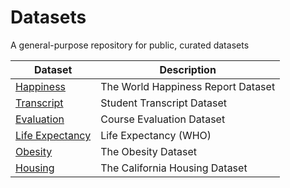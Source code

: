 # Datasets

A general-purpose repository for public, curated datasets

| Dataset | Description |
| --- | --- |
| [Happiness](happiness) | The World Happiness Report Dataset |
| [Transcript](transcript) | Student Transcript Dataset |
| [Evaluation](evaluation) | Course Evaluation Dataset |
| [Life Expectancy](life_expectancy) | Life Expectancy (WHO) |
| [Obesity](obesity) | The Obesity Dataset |
| [Housing](housing) | The California Housing Dataset |
